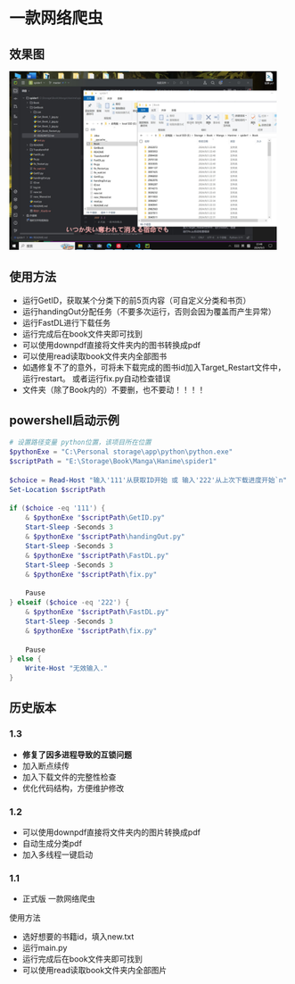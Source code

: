 # 一款网络爬虫

## 效果图
<img src="./static/example.jpg" width="480p">

## 使用方法
- 运行GetID，获取某个分类下的前5页内容（可自定义分类和书页）
- 运行handingOut分配任务（不要多次运行，否则会因为覆盖而产生异常）
- 运行FastDL进行下载任务
- 运行完成后在book文件夹即可找到
- 可以使用downpdf直接将文件夹内的图书转换成pdf
- 可以使用read读取book文件夹内全部图书
- 如遇修复不了的意外，可将未下载完成的图书id加入Target_Restart文件中，运行restart。
    或者运行fix.py自动检查错误
- 文件夹（除了Book内的）不要删，也不要动！！！！

## powershell启动示例
```powershell
# 设置路径变量 python位置，该项目所在位置
$pythonExe = "C:\Personal storage\app\python\python.exe"
$scriptPath = "E:\Storage\Book\Manga\Hanime\spider1"

$choice = Read-Host "输入'111'从获取ID开始 或 输入'222'从上次下载进度开始`n"
Set-Location $scriptPath

if ($choice -eq '111') {
    & $pythonExe "$scriptPath\GetID.py"
    Start-Sleep -Seconds 3
    & $pythonExe "$scriptPath\handingOut.py"
    Start-Sleep -Seconds 3
    & $pythonExe "$scriptPath\FastDL.py"
    Start-Sleep -Seconds 3
    & $pythonExe "$scriptPath\fix.py"

    Pause
} elseif ($choice -eq '222') {
    & $pythonExe "$scriptPath\FastDL.py"
    Start-Sleep -Seconds 3
    & $pythonExe "$scriptPath\fix.py"
    
    Pause
} else {
    Write-Host "无效输入."
}

```



## 历史版本

### 1.3
- **修复了因多进程导致的互锁问题**
- 加入断点续传
- 加入下载文件的完整性检查
- 优化代码结构，方便维护修改


### 1.2
- 可以使用downpdf直接将文件夹内的图片转换成pdf
- 自动生成分类pdf
- 加入多线程一键启动


### 1.1
- 正式版 一款网络爬虫
 
使用方法
- 选好想要的书籍id，填入new.txt
- 运行main.py
- 运行完成后在book文件夹即可找到
- 可以使用read读取book文件夹内全部图片